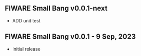 ## FIWARE Small Bang v0.0.1-next

-   ADD unit test

## FIWARE Small Bang v0.0.1 - 9 Sep, 2023

-   Initial release
